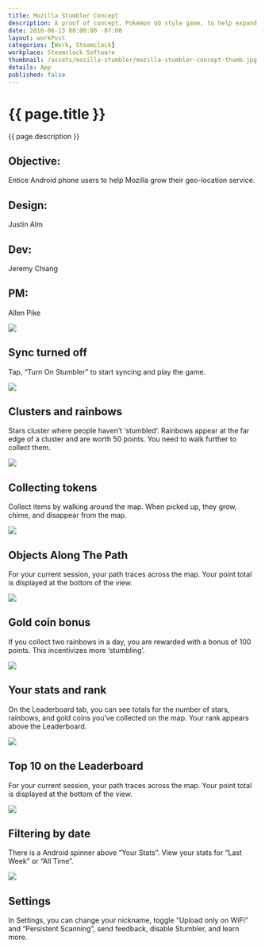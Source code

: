 ```yaml
---
title: Mozilla Stumbler Concept
description: A proof of concept, Pokémon GO style game, to help expand Mozilla’s geolocation services.
date: 2016-06-13 00:00:00 -07:00
layout: workPost
categories: [Work, Steamclock]
workplace: Steamclock Software
thumbnail: /assets/mozilla-stumbler/mozilla-stumbler-concept-thumb.jpg
details: App
published: false
---
```


<div class="mw-1024  u-mar-auto  u-mar-b05">
    <h1 class="u-noMargin  u-mar-b00"><strong>{{ page.title }}</strong></h1>
    <p class="as-h3  u-noMargin" style="max-width: 100%;">{{ page.description }}</p>
    <div class="project-metadata  u-mar-auto  u-mar-t05  u-mar-b00">
        <div class="objective">
            <h2 class="as-h5  u-noMargin  u-mar-b01"><strong>Objective</strong>:</h2>
            <p class="u-noMargin  u-mar-b02">Entice Android phone users to help Mozilla grow their geo-location service.</p>
        </div>
        <div>
            <h2 class="as-h5  u-noMargin  u-mar-b01"><strong>Design</strong>:</h2>
            <p class="u-noMargin  u-mar-b02">Justin Alm</p>
        </div>
        <div>
            <h2 class="as-h5  u-noMargin  u-mar-b01"><strong>Dev</strong>:</h2>
            <p class="u-noMargin  u-mar-b02">Jeremy Chiang</p>
        </div>
        <div>
            <h2 class="as-h5  u-noMargin  u-mar-b01"><strong>PM</strong>:</h2>
            <p class="u-noMargin  u-mar-b02">Allen Pike</p>
        </div>
    </div>
</div>

<div class="Grid  Grid--withGutters">
    <!-- First row -->
    <div class="Grid-cell  u-size1of3">
        <img class="u-rounded-corners  u-shadow"  src="/assets/mozilla-stumbler/mozilla-stumbler-sync-off@2x.jpg"/>
        <h2 class="as-h4  u-mar-t02"><strong>Sync turned off</strong></h2>
        <p>Tap, “Turn On Stumbler” to start syncing and play the game.</p>
    </div>
    <div class="Grid-cell  u-size1of3">
        <img class="u-rounded-corners  u-shadow"  src="/assets/mozilla-stumbler/mozilla-stumbler-map@2x.jpg"/>
        <h2 class="as-h4  u-mar-t02"><strong>Clusters and rainbows</strong></h2>
        <p>Stars cluster where people haven’t ‘stumbled’. Rainbows appear at the far edge of a cluster and are worth 50 points. You need to walk further to collect them.</p>
    </div>
    <div class="Grid-cell  u-size1of3">
        <img class="u-rounded-corners  u-shadow"  src="/assets/mozilla-stumbler/mozilla-stumbler-star-pick-up@2x.jpg"/>
        <h2 class="as-h4  u-mar-t02"><strong>Collecting tokens</strong></h2>
        <p>Collect items by walking around the map. When picked up, they grow, chime, and disappear from the map.</p>
    </div>
    <!-- Second row -->
    <div class="Grid-cell  u-size1of3">
        <img class="u-rounded-corners  u-shadow" src="/assets/mozilla-stumbler/mozilla-stumbler-gather-on-path@2x.jpg"/>
        <h2 class="as-h4  u-mar-t02"><strong>Objects Along The Path</strong></h2>
        <p>For your current session, your path traces across the map. Your point total is displayed at the bottom of the view.</p>
    </div>
    <div class="Grid-cell  u-size1of3">
        <img class="u-rounded-corners  u-shadow"  src="/assets/mozilla-stumbler/mozilla-stumbler-gold-coin-bonus@2x.jpg"/>
        <h2 class="as-h4  u-mar-t02"><strong>Gold coin bonus</strong></h2>
        <p>If you collect two rainbows in a day, you are rewarded with a bonus of 100 points. This incentivizes more ‘stumbling’.</p>
    </div>
    <div class="Grid-cell  u-size1of3">
        <img class="u-rounded-corners  u-shadow"  src="/assets/mozilla-stumbler/mozilla-stumbler-leaderboard@2x.jpg"/>
        <h2 class="as-h4  u-mar-t02"><strong>Your stats and rank</strong></h2>
        <p>On the Leaderboard tab, you can see totals for the number of stars, rainbows, and gold coins you’ve collected on the map. Your rank appears above the Leaderboard.</p>
    </div>
    <!-- Third row -->
    <div class="Grid-cell  u-size1of3">
        <img class="u-rounded-corners  u-shadow" src="/assets/mozilla-stumbler/mozilla-stumbler-leaderboard-ranking@2x.jpg"/>
        <h2 class="as-h4  u-mar-t02"><strong>Top 10 on the Leaderboard</strong></h2>
        <p>For your current session, your path traces across the map. Your point total is displayed at the bottom of the view.</p>
    </div>
    <div class="Grid-cell  u-size1of3">
        <img class="u-rounded-corners  u-shadow"  src="/assets/mozilla-stumbler/mozilla-stumbler-leaderboard-date-range@2x.jpg"/>
        <h2 class="as-h4  u-mar-t02"><strong>Filtering by date</strong></h2>
        <p>There is a Android spinner above “Your Stats”. View your stats for “Last Week” or “All Time”.</p>
    </div>
    <div class="Grid-cell  u-size1of3">
        <img class="u-rounded-corners  u-shadow"  src="/assets/mozilla-stumbler/mozilla-stumbler-settings@2x.jpg"/>
        <h2 class="as-h4  u-mar-t02"><strong>Settings</strong></h2>
        <p class="u-mar-b00">In Settings, you can change your nickname, toggle “Upload only on WiFi” and “Persistent Scanning”, send feedback, disable Stumbler, and learn more.</p>
    </div>
</div>